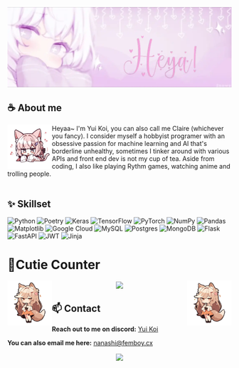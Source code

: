 ![Banner](./images/banner.webp)

## **☕ About me**
<div>
  <img src="./images/a.webp" width="100" align="left" float="right">
Heyaa~ I'm Yui Koi, you can also call me Claire (whichever you fancy). I consider myself a hobbyist programer with an obsessive passion for machine learning and AI that's borderline unhealthy, sometimes I tinker around with various APIs and front end dev is not my cup of tea. Aside from coding, I also like playing Rythm games, watching anime and trolling people.
</div><br>


## **✨ Skillset**
![Python](https://img.shields.io/badge/python-3670A0?style=for-the-badge&logo=python&logoColor=ffdd54)
![Poetry](https://img.shields.io/badge/Poetry-%233B82F6.svg?style=for-the-badge&logo=poetry&logoColor=0B3D8D)
![Keras](https://img.shields.io/badge/Keras-%23D00000.svg?style=for-the-badge&logo=Keras&logoColor=white)
![TensorFlow](https://img.shields.io/badge/TensorFlow-%23FF6F00.svg?style=for-the-badge&logo=TensorFlow&logoColor=white)
![PyTorch](https://img.shields.io/badge/PyTorch-%23EE4C2C.svg?style=for-the-badge&logo=PyTorch&logoColor=white)
![NumPy](https://img.shields.io/badge/numpy-%23013243.svg?style=for-the-badge&logo=numpy&logoColor=white)
![Pandas](https://img.shields.io/badge/pandas-%23150458.svg?style=for-the-badge&logo=pandas&logoColor=white)
![Matplotlib](https://img.shields.io/badge/Matplotlib-%23ffffff.svg?style=for-the-badge&logo=Matplotlib&logoColor=black)
![Google Cloud](https://img.shields.io/badge/GoogleCloud-%234285F4.svg?style=for-the-badge&logo=google-cloud&logoColor=white)
![MySQL](https://img.shields.io/badge/mysql-4479A1.svg?style=for-the-badge&logo=mysql&logoColor=white)
![Postgres](https://img.shields.io/badge/postgres-%23316192.svg?style=for-the-badge&logo=postgresql&logoColor=white)
![MongoDB](https://img.shields.io/badge/MongoDB-%234ea94b.svg?style=for-the-badge&logo=mongodb&logoColor=white)
![Flask](https://img.shields.io/badge/flask-%23000.svg?style=for-the-badge&logo=flask&logoColor=white)
![FastAPI](https://img.shields.io/badge/FastAPI-005571?style=for-the-badge&logo=fastapi)
![JWT](https://img.shields.io/badge/JWT-black?style=for-the-badge&logo=JSON%20web%20tokens)
![Jinja](https://img.shields.io/badge/jinja-white.svg?style=for-the-badge&logo=jinja&logoColor=black)

# **🧋Cutie Counter**
<div align="center">
  <img align="center" src="https://count.chiya.dev/get/@Yui-Koi?theme=gelbooru" width=300>
  <img align="left" src="./images/b.webp" width=100>
  <img align="right" src="./images/b.webp" width=100>
</div>

## **📫 Contact**

**Reach out to me on discord:** [Yui Koi](https://discord.com/invite/65Hdg7x3)

**You can also email me here:** nanashi@femboy.cx


<div align="center">
  <img align="center" src="https://typograssy.deno.dev/api?text=Thank%20you%20for%20visiting%20my%20profile!&l0=none&l1=ef858c&l2=62b7d8&l3=ffb6c1&l4=caf9ff&bg=none&frame=none&speed=250&comment=">
</div>
